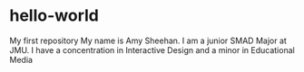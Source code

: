 # hello-world
My first repository
My name is Amy Sheehan. I am a junior SMAD Major at JMU. I have a concentration in Interactive Design and a minor in Educational Media
